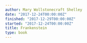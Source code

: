 ```yaml
---
author: Mary Wollstonecraft Shelley
date: "2017-12-24T00:00:00Z"
finished: "2017-12-29T00:00:00Z"
started: "2017-12-24T00:00:00Z"
title: Frankenstein
type: book
---
```

